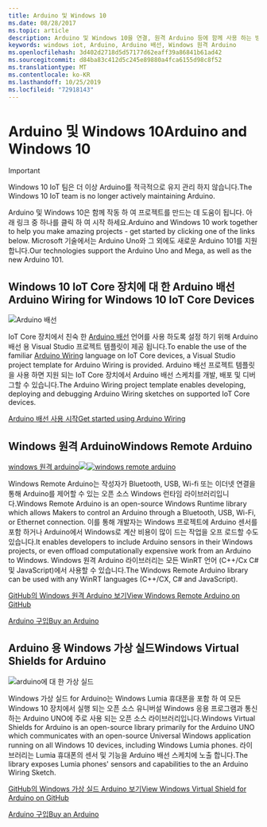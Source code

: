 ```yaml
---
title: Arduino 및 Windows 10
ms.date: 08/28/2017
ms.topic: article
description: Arduino 및 Windows 10을 연결, 원격 Arduino 등에 함께 사용 하는 방법에 대해 알아봅니다.
keywords: windows iot, Arduino, Arduino 배선, Windows 원격 Arduino
ms.openlocfilehash: 3d402d2718d5d57177d62eaff39a86841b61ad42
ms.sourcegitcommit: d84ba83c412d5c245e89880a4fca6155d98c8f52
ms.translationtype: MT
ms.contentlocale: ko-KR
ms.lasthandoff: 10/25/2019
ms.locfileid: "72918143"
---
```

# <a name="arduino-and-windows-10"></a><span data-ttu-id="2d05f-104">Arduino 및 Windows 10</span><span class="sxs-lookup"><span data-stu-id="2d05f-104">Arduino and Windows 10</span></span>

> [!IMPORTANT]
> <span data-ttu-id="2d05f-105">Windows 10 IoT 팀은 더 이상 Arduino를 적극적으로 유지 관리 하지 않습니다.</span><span class="sxs-lookup"><span data-stu-id="2d05f-105">The Windows 10 IoT team is no longer actively maintaining Arduino.</span></span>

<span data-ttu-id="2d05f-106">Arduino 및 Windows 10은 함께 작동 하 여 프로젝트를 만드는 데 도움이 됩니다. 아래 링크 중 하나를 클릭 하 여 시작 하세요.</span><span class="sxs-lookup"><span data-stu-id="2d05f-106">Arduino and Windows 10 work together to help you make amazing projects - get started by clicking one of the links below.</span></span> <span data-ttu-id="2d05f-107">Microsoft 기술에서는 Arduino Uno와 그 외에도 새로운 Arduino 101를 지원 합니다.</span><span class="sxs-lookup"><span data-stu-id="2d05f-107">Our technologies support the Arduino Uno and Mega, as well as the new Arduino 101.</span></span>

## <a name="arduino-wiring-for-windows-10-iot-core-devices"></a><span data-ttu-id="2d05f-108">Windows 10 IoT Core 장치에 대 한 Arduino 배선</span><span class="sxs-lookup"><span data-stu-id="2d05f-108">Arduino Wiring for Windows 10 IoT Core Devices</span></span>

![Arduino 배선](../media/ArduinoAndWindows10/Lighning_0.png)

<span data-ttu-id="2d05f-110">IoT Core 장치에서 친숙 한 [Arduino 배선](https://www.arduino.cc/en/Reference/HomePage) 언어를 사용 하도록 설정 하기 위해 Arduino 배선 용 Visual Studio 프로젝트 템플릿이 제공 됩니다.</span><span class="sxs-lookup"><span data-stu-id="2d05f-110">To enable the use of the familiar [Arduino Wiring](https://www.arduino.cc/en/Reference/HomePage) language on IoT Core devices, a Visual Studio project template for Arduino Wiring is provided.</span></span> <span data-ttu-id="2d05f-111">Arduino 배선 프로젝트 템플릿을 사용 하면 지원 되는 IoT Core 장치에서 Arduino 배선 스케치를 개발, 배포 및 디버그할 수 있습니다.</span><span class="sxs-lookup"><span data-stu-id="2d05f-111">The Arduino Wiring project template enables developing, deploying and debugging Arduino Wiring sketches on supported IoT Core devices.</span></span>
    
[<span data-ttu-id="2d05f-112">Arduino 배선 사용 시작</span><span class="sxs-lookup"><span data-stu-id="2d05f-112">Get started using Arduino Wiring</span></span>](ArduinoWiring.md)   

## <a name="windows-remote-arduino"></a><span data-ttu-id="2d05f-113">Windows 원격 Arduino</span><span class="sxs-lookup"><span data-stu-id="2d05f-113">Windows Remote Arduino</span></span>

<span data-ttu-id="2d05f-114">[windows 원격 arduino![](../media/ArduinoAndWindows10/WindowsPhone_0.png)](https://github.com/ms-iot/remote-wiring)</span><span class="sxs-lookup"><span data-stu-id="2d05f-114">[![windows remote arduino](../media/ArduinoAndWindows10/WindowsPhone_0.png)](https://github.com/ms-iot/remote-wiring)</span></span>

<span data-ttu-id="2d05f-115">Windows Remote Arduino는 작성자가 Bluetooth, USB, Wi-fi 또는 이더넷 연결을 통해 Arduino를 제어할 수 있는 오픈 소스 Windows 런타임 라이브러리입니다.</span><span class="sxs-lookup"><span data-stu-id="2d05f-115">Windows Remote Arduino is an open-source Windows Runtime library which allows Makers to control an Arduino through a Bluetooth, USB, Wi-Fi, or Ethernet connection.</span></span> <span data-ttu-id="2d05f-116">이를 통해 개발자는 Windows 프로젝트에 Arduino 센서를 포함 하거나 Arduino에서 Windows로 계산 비용이 많이 드는 작업을 오프 로드할 수도 있습니다.</span><span class="sxs-lookup"><span data-stu-id="2d05f-116">It enables developers to include Arduino sensors in their Windows projects, or even offload computationally expensive work from an Arduino to Windows.</span></span> <span data-ttu-id="2d05f-117">Windows 원격 Arduino 라이브러리는 모든 WinRT 언어 (C++/Cx C# 및 JavaScript)에서 사용할 수 있습니다.</span><span class="sxs-lookup"><span data-stu-id="2d05f-117">The Windows Remote Arduino library can be used with any WinRT languages (C++/CX, C# and JavaScript).</span></span>

[<span data-ttu-id="2d05f-118">GitHub의 Windows 원격 Arduino 보기</span><span class="sxs-lookup"><span data-stu-id="2d05f-118">View Windows Remote Arduino on GitHub</span></span>](https://github.com/ms-iot/remote-wiring)

[<span data-ttu-id="2d05f-119">Arduino 구입</span><span class="sxs-lookup"><span data-stu-id="2d05f-119">Buy an Arduino</span></span>](http://store-usa.arduino.cc/)
</div>
</div>

## <a name="windows-virtual-shields-for-arduino"></a><span data-ttu-id="2d05f-120">Arduino 용 Windows 가상 실드</span><span class="sxs-lookup"><span data-stu-id="2d05f-120">Windows Virtual Shields for Arduino</span></span>

![arduino에 대 한 가상 실드](../media/ArduinoAndWindows10/Arduino_1.png)

<span data-ttu-id="2d05f-122">Windows 가상 실드 for Arduino는 Windows Lumia 휴대폰을 포함 하 여 모든 Windows 10 장치에서 실행 되는 오픈 소스 유니버설 Windows 응용 프로그램과 통신 하는 Arduino UNO에 주로 사용 되는 오픈 소스 라이브러리입니다.</span><span class="sxs-lookup"><span data-stu-id="2d05f-122">Windows Virtual Shields for Arduino is an open-source library primarily for the Arduino UNO which communicates with an open-source Universal Windows application running on all Windows 10 devices, including Windows Lumia phones.</span></span> <span data-ttu-id="2d05f-123">라이브러리는 Lumia 휴대폰의 센서 및 기능을 Arduino 배선 스케치에 노출 합니다.</span><span class="sxs-lookup"><span data-stu-id="2d05f-123">The library exposes Lumia phones' sensors and capabilities to the an Arduino Wiring Sketch.</span></span>

[<span data-ttu-id="2d05f-124">GitHub의 Windows 가상 실드 Arduino 보기</span><span class="sxs-lookup"><span data-stu-id="2d05f-124">View Windows Virtual Shield for Arduino on GitHub</span></span>](https://github.com/ms-iot/virtual-shields-arduino)

[<span data-ttu-id="2d05f-125">Arduino 구입</span><span class="sxs-lookup"><span data-stu-id="2d05f-125">Buy an Arduino</span></span>](http://store-usa.arduino.cc/)
</div>
</div>
